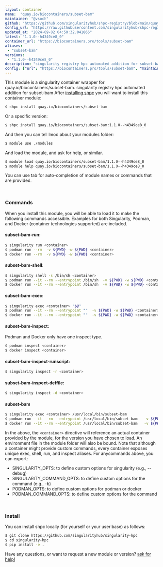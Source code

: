 ```yaml
---
layout: container
name:  "quay.io/biocontainers/subset-bam"
maintainer: "@vsoch"
github: "https://github.com/singularityhub/shpc-registry/blob/main/quay.io/biocontainers/subset-bam/container.yaml"
config_url: "https://raw.githubusercontent.com/singularityhub/shpc-registry/main/quay.io/biocontainers/subset-bam/container.yaml"
updated_at: "2024-09-02 04:50:32.041866"
latest: "1.1.0--h4349ce8_0"
container_url: "https://biocontainers.pro/tools/subset-bam"
aliases:
 - "subset-bam"
versions:
 - "1.1.0--h4349ce8_0"
description: "singularity registry hpc automated addition for subset-bam"
config: {"url": "https://biocontainers.pro/tools/subset-bam", "maintainer": "@vsoch", "description": "singularity registry hpc automated addition for subset-bam", "latest": {"1.1.0--h4349ce8_0": "sha256:c0ff4759fffa3af899c7c469631068ef501880478dd44c77797c8ca041cb9fb0"}, "tags": {"1.1.0--h4349ce8_0": "sha256:c0ff4759fffa3af899c7c469631068ef501880478dd44c77797c8ca041cb9fb0"}, "docker": "quay.io/biocontainers/subset-bam", "aliases": {"subset-bam": "/usr/local/bin/subset-bam"}}
---
```


This module is a singularity container wrapper for quay.io/biocontainers/subset-bam.
singularity registry hpc automated addition for subset-bam
After [installing shpc](#install) you will want to install this container module:


```bash
$ shpc install quay.io/biocontainers/subset-bam
```

Or a specific version:

```bash
$ shpc install quay.io/biocontainers/subset-bam:1.1.0--h4349ce8_0
```

And then you can tell lmod about your modules folder:

```bash
$ module use ./modules
```

And load the module, and ask for help, or similar.

```bash
$ module load quay.io/biocontainers/subset-bam/1.1.0--h4349ce8_0
$ module help quay.io/biocontainers/subset-bam/1.1.0--h4349ce8_0
```

You can use tab for auto-completion of module names or commands that are provided.

<br>

### Commands

When you install this module, you will be able to load it to make the following commands accessible.
Examples for both Singularity, Podman, and Docker (container technologies supported) are included.

#### subset-bam-run:

```bash
$ singularity run <container>
$ podman run --rm  -v ${PWD} -w ${PWD} <container>
$ docker run --rm  -v ${PWD} -w ${PWD} <container>
```

#### subset-bam-shell:

```bash
$ singularity shell -s /bin/sh <container>
$ podman run --it --rm --entrypoint /bin/sh  -v ${PWD} -w ${PWD} <container>
$ docker run --it --rm --entrypoint /bin/sh  -v ${PWD} -w ${PWD} <container>
```

#### subset-bam-exec:

```bash
$ singularity exec <container> "$@"
$ podman run --it --rm --entrypoint ""  -v ${PWD} -w ${PWD} <container> "$@"
$ docker run --it --rm --entrypoint ""  -v ${PWD} -w ${PWD} <container> "$@"
```

#### subset-bam-inspect:

Podman and Docker only have one inspect type.

```bash
$ podman inspect <container>
$ docker inspect <container>
```

#### subset-bam-inspect-runscript:

```bash
$ singularity inspect -r <container>
```

#### subset-bam-inspect-deffile:

```bash
$ singularity inspect -d <container>
```


#### subset-bam

```bash
$ singularity exec <container> /usr/local/bin/subset-bam
$ podman run --it --rm --entrypoint /usr/local/bin/subset-bam   -v ${PWD} -w ${PWD} <container> -c " $@"
$ docker run --it --rm --entrypoint /usr/local/bin/subset-bam   -v ${PWD} -w ${PWD} <container> -c " $@"
```



In the above, the `<container>` directive will reference an actual container provided
by the module, for the version you have chosen to load. An environment file in the
module folder will also be bound. Note that although a container
might provide custom commands, every container exposes unique exec, shell, run, and
inspect aliases. For anycommands above, you can export:

 - SINGULARITY_OPTS: to define custom options for singularity (e.g., --debug)
 - SINGULARITY_COMMAND_OPTS: to define custom options for the command (e.g., -b)
 - PODMAN_OPTS: to define custom options for podman or docker
 - PODMAN_COMMAND_OPTS: to define custom options for the command

<br>

### Install

You can install shpc locally (for yourself or your user base) as follows:

```bash
$ git clone https://github.com/singularityhub/singularity-hpc
$ cd singularity-hpc
$ pip install -e .
```

Have any questions, or want to request a new module or version? [ask for help!](https://github.com/singularityhub/singularity-hpc/issues)